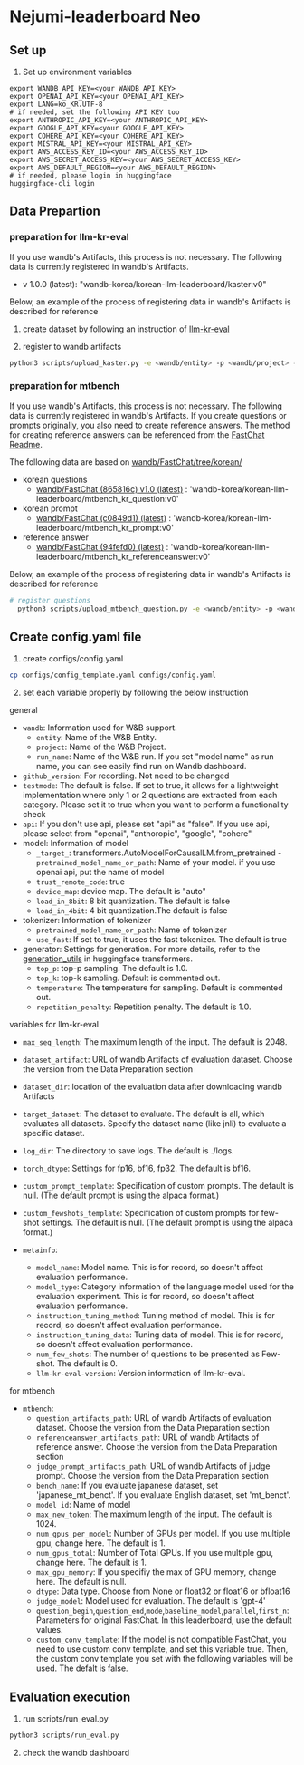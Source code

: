 # Nejumi-leaderboard Neo

## Set up
1. Set up environment variables
```
export WANDB_API_KEY=<your WANDB_API_KEY>
export OPENAI_API_KEY=<your OPENAI_API_KEY>
export LANG=ko_KR.UTF-8
# if needed, set the following API KEY too
export ANTHROPIC_API_KEY=<your ANTHROPIC_API_KEY>
export GOOGLE_API_KEY=<your GOOGLE_API_KEY>
export COHERE_API_KEY=<your COHERE_API_KEY>
export MISTRAL_API_KEY=<your MISTRAL_API_KEY>
export AWS_ACCESS_KEY_ID=<your AWS_ACCESS_KEY_ID>
export AWS_SECRET_ACCESS_KEY=<your AWS_SECRET_ACCESS_KEY>
export AWS_DEFAULT_REGION=<your AWS_DEFAULT_REGION>
# if needed, please login in huggingface
huggingface-cli login
```



## Data Prepartion 
### preparation for llm-kr-eval
If you use wandb's Artifacts, this process is not necessary. The following data is currently registered in wandb's Artifacts.

- v 1.0.0 (latest): "wandb-korea/korean-llm-leaderboard/kaster:v0"

Below, an example of the process of registering data in wandb's Artifacts is described for reference 

1. create dataset by following an instruction of [llm-kr-eval](https://github.com/wandb/llm-kr-eval/tree/korean)

2. register to wandb artifacts
```bash
python3 scripts/upload_kaster.py -e <wandb/entity> -p <wandb/project> -d <dataset folder> -v <version>
```

### preparation for mtbench
If you use wandb's Artifacts, this process is not necessary. The following data is currently registered in wandb's Artifacts.
If you create questions or prompts originally, you also need to create reference answers. The method for creating reference answers can be referenced from the [FastChat Readme](https://github.com/wandb/FastChat/tree/korean/fastchat/llm_judge).

The following data are based on [wandb/FastChat/tree/korean/](https://github.com/wandb/FastChat/tree/korean/)
- korean questions
  - [wandb/FastChat (865816c) v1.0 (latest)](https://github.com/wandb/FastChat/commit/865816c5094a22aa08b25b2d0b1f6bd7b089034b) : 'wandb-korea/korean-llm-leaderboard/mtbench_kr_question:v0'
- korean prompt
  - [wandb/FastChat (c0849d1) (latest)](https://github.com/wandb/FastChat/commit/c0849d1cf5bf0e6fd7cc86351cddce49f6e82423) : 'wandb-korea/korean-llm-leaderboard/mtbench_kr_prompt:v0'
- reference answer
  - [wandb/FastChat (94fefd0) (latest)](https://github.com/wandb/FastChat/commit/865816c5094a22aa08b25b2d0b1f6bd7b089034b) : 'wandb-korea/korean-llm-leaderboard/mtbench_kr_referenceanswer:v0'


Below, an example of the process of registering data in wandb's Artifacts is described for reference 
```bash
# register questions
  python3 scripts/upload_mtbench_question.py -e <wandb/entity> -p <wandb/project> -v <data version> -f "your path"
```
## Create config.yaml file
1. create configs/config.yaml
```bash
cp configs/config_template.yaml configs/config.yaml
```
2. set each variable properly by following the below instruction

general
- `wandb`: Information used for W&B support.
  - `entity`: Name of the W&B Entity.
  - `project`: Name of the W&B Project.
  - `run_name`: Name of the W&B run. If you set "model name" as run name, you can see easily find run on Wandb dashboard.
- `github_version`: For recording. Not need to be changed
- `testmode`: The default is false. If set to true, it allows for a lightweight implementation where only 1 or 2 questions are extracted from each category. Please set it to true when you want to perform a functionality check
- `api`:  If you don't use api, please set "api" as "false". If you use api, please select from "openai", "anthoropic", "google", "cohere"
- model: Information of model
  - `_target_`: transformers.AutoModelForCausalLM.from_pretrained
  -`pretrained_model_name_or_path`: Name of your model. if you use openai api, put the name of model
  - `trust_remote_code`: true
  - `device_map`: device map. The default is "auto"
  - `load_in_8bit`: 8 bit quantization. The default is false
  - `load_in_4bit`: 4 bit quantization.The default is false
- tokenizer: Information of tokenizer
  - `pretrained_model_name_or_path`: Name of tokenizer
  - `use_fast`: If set to true, it uses the fast tokenizer. The default is true
- generator: Settings for generation. For more details, refer to the [generation_utils](https://huggingface.co/docs/transformers/internal/generation_utils)  in huggingface transformers.
  - `top_p`: top-p sampling. The default is 1.0.
  - `top_k`: top-k sampling. Default is commented out.
  - `temperature`: The temperature for sampling. Default is commented out.
  - `repetition_penalty`: Repetition penalty. The default is 1.0.

variables for llm-kr-eval
- `max_seq_length`: The maximum length of the input. The default is 2048.
- `dataset_artifact`: URL of wandb Artifacts of evaluation dataset. Choose the version from the Data Preparation section
- `dataset_dir`: location of the evaluation data after downloading wandb Artifacts
- `target_dataset`: The dataset to evaluate. The default is all, which evaluates all datasets. Specify the dataset name (like jnli) to evaluate a specific dataset.
- `log_dir`: The directory to save logs. The default is ./logs.
- `torch_dtype`: Settings for fp16, bf16, fp32. The default is bf16.
- `custom_prompt_template`: Specification of custom prompts. The default is null. (The default prompt is using the alpaca format.)
- `custom_fewshots_template`:  Specification of custom prompts for few-shot settings. The default is null. (The default prompt is using the alpaca format.)

- `metainfo`:
  - `model_name`: Model name. This is for record, so doesn't affect evaluation performance.  
  - `model_type`: Category information of the language model used for the evaluation experiment. This is for record, so doesn't affect evaluation performance. 
  - `instruction_tuning_method`: Tuning method of model. This is for record, so doesn't affect evaluation performance. 
  - `instruction_tuning_data`: Tuning data of model. This is for record, so doesn't affect evaluation performance. 
  - `num_few_shots`: The number of questions to be presented as Few-shot. The default is 0.
  - `llm-kr-eval-version`: Version information of llm-kr-eval.

for mtbench
- `mtbench`:
  - `question_artifacts_path`: URL of wandb Artifacts of evaluation dataset. Choose the version from the Data Preparation section
  - `referenceanswer_artifacts_path`: URL of wandb Artifacts of reference answer. Choose the version from the Data Preparation section
  - `judge_prompt_artifacts_path`: URL of wandb Artifacts of judge prompt. Choose the version from the Data Preparation section
  - `bench_name`: If you evaluate japanese dataset, set 'japanese_mt_benct'. If you evaluate English dataset, set 'mt_benct'.
  - `model_id`: Name of model
  - `max_new_token`: The maximum length of the input. The default is 1024.
  - `num_gpus_per_model`: Number of GPUs per model. If you use multiple gpu, change here. The default is 1.
  - `num_gpus_total`:  Number of Total GPUs. If you use multiple gpu, change here. The default is 1.
  - `max_gpu_memory`: If you specifiy the max of GPU memory, change here. The default is null.
  - `dtype`: Data type. Choose from None or float32 or float16 or bfloat16
  - `judge_model`: Model used for evaluation. The default is 'gpt-4'
  - `question_begin`,`question_end`,`mode`,`baseline_model`,`parallel`,`first_n`: Parameters for original FastChat. In this leaderboard, use the default values.
  - `custom_conv_template`: If the model is not compatible FastChat, you need to use custom conv template, and set this variable true. Then, the custom conv template you set with the following variables will be used. The defalt is false.


   
## Evaluation execution
1. run scripts/run_eval.py
```bash
python3 scripts/run_eval.py
```
2. check the wandb dashboard
